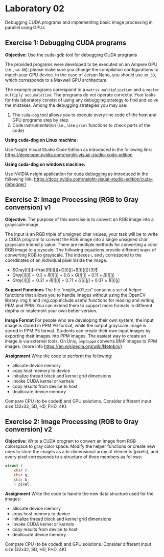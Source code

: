 # Laboratory 02

Debugging CUDA programs and implementing basic image processing in parallel using GPUs

## **Exercise 1: Debugging CUDA programs**

**Objective:** Use the cuda-gdb tool for debugging CUDA programs

The provided programs were developed to be executed on an Ampere GPU (i.e., `sm_86`); please make sure you change the compilation configurations to match your GPU device. In the case of Jetson Nano, you should use `sm_53`, which corresponds to a Maxwell GPU architecture.

The example programs correspond to a `matrix multiplication` and a `vector multiply accumulation`. The programs do not operate correctly. Your tasks for this laboratory consist of using any debugging strategy to find and solve the mistakes. Among the debugging strategies you may use:

1. The `cuda-dbg` tool allows you to execute every line code of the host and GPU programs step by step.
2. Code instrumentation (i.e., Use `print` functions to check parts of the code)

**Using cuda-dbg on Linux machine:**

Use Nsight Visual Studio Code Edition as introduced in the following link:
<https://developer.nvidia.com/nsight-visual-studio-code-edition>

**Using cuda-dbg on windows machine:**

Use NVIDIA nsight application for cuda debugging as introduced in the following link: <https://docs.nvidia.com/nsight-visual-studio-edition/cuda-debugger/>

## **Exercise 2: Image Processing (RGB to Gray conversion) v1**

**Objective:** The purpose of this exercise is to convert an RGB image into a grayscale image.

The input is an RGB triple of unsigned char values; your task will be to write a CUDA program to convert the RGB image into a single unsigned char grayscale intensity value. There are multiple methods for converting a color RGB image to grayscale. The following equations provide different ways of converting RGB to grayscale. The indexes `𝑖`, and `𝑗` correspond to the coordinates of an individual pixel inside the image.

- $Gray[i][j]=\frac{R[i][j]+G[i][j]+B[i][j]}{3}$
- $Gray[i][j]=0.3 \times R[i][j]+0.6\times G[i][j]+0.11\times B[i][j]$
- $Gray[i][j]=0.21\times R[i][j]+0.71\times G[i][j]+0.07\times B[i][j]$

**Support Functions** The file “imglib_v01.zip” contains a set of helper functions that allows you to handle images without using the OpenCV library. img.h and img.cpp include useful functions for reading and writing PBM and PPM. You can extend them to support more formats in different depths or implement your own better version. 

**Image Format** For people who are developing their own system, the input image is stored in PPM P6 format, while the output grayscale image is stored in PPM P5 format. Students can create their own input images by exporting their images into PPM images. The easiest way to create an image is via external tools. On Unix, `bmptoppm`
converts BMP images to PPM images. (more info <https://en.wikipedia.org/wiki/Netpbm/>)

**Assignment**
Write the code to perform the following:

- allocate device memory
- copy host memory to device
- initialize thread block and kernel grid dimensions
- invoke CUDA kernel or kernels
- copy results from device to host
- deallocate device memory

Compare CPU (to be coded) and GPU solutions. Consider different input size (32x32, SD, HD, FHD, 4K).

## **Exercise 2: Image Processing (RGB to Gray conversion) v2**

**Objective:** Write a CUDA program to convert an image from RGB colorspace to gray color space. Modify the helper functions or create new ones to store the images as a bi-dimensional array of elements (pixels), and every pixel corresponds to a structure of three members as follows:

```cpp
struct {
    char r;
    char g;
    char b;
    } pixel;
```

**Assignment** Write the code to handle the new data structure used for the images:

- allocate device memory
- copy host memory to device
- initialize thread block and kernel grid dimensions
- invoke CUDA kernel or kernels
- copy results from device to host
- deallocate device memory

Compare CPU (to be coded) and GPU solutions. Consider different input size (32x32, SD, HD, FHD, 4K).